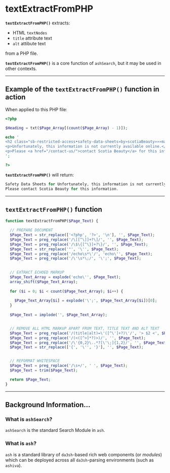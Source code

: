 # textExtractFromPHP
**`textExtractFromPHP()`** extracts:

 - HTML `textNodes`
 - `title` attribute text
 - `alt` attibute text

from a PHP file.

**`textExtractFromPHP()`** is a core function of `ashSearch`, but it may be used in other contexts.

_____

## Example of the `textExtractFromPHP()` function in action

When applied to this PHP file:

```php
<?php

$Heading = txt($Page_Array[(count($Page_Array) - 1)]);

echo '
<h2 class="sb-restricted-access•safety-data-sheets»by»scotiaBeauty»»»mainHeading">Safety Data Sheets for '.$Heading.'</h2>
<p>Unfortunately, this information is not currently available online.</p>
<p>Please <a href="/contact-us/">contact Scotia Beauty</a> for this information.</p>
';

?>
```

**`textExtractFromPHP()`** will return:

```php
Safety Data Sheets for Unfortunately, this information is not currently available online.
Please contact Scotia Beauty for this information.
```

____

## `textExtractFromPHP()` function

```php
function textExtractFromPHP($Page_Text) {

  // PREPARE DOCUMENT
  $Page_Text = str_replace(['<?php', '?>', '\n'], '', $Page_Text);                  // REMOVE PHP FORMAT BOUNDARIES
  $Page_Text = preg_replace('/\[[^\]]+?\]/', '', $Page_Text);                       // REMOVE ALL ARRAY INDICES
  $Page_Text = preg_replace('/\$\{[^\}]+?\}/', '', $Page_Text);                     // REMOVE ALL DYNAMIC VARIABLES
  $Page_Text = str_replace('"', '\'', $Page_Text);                                  // STANDARDISE ALL QUOTES AS SINGLE QUOTES
  $Page_Text = preg_replace('/echo\s*\'/', 'echo\'', $Page_Text);                   // STANDARDISE ECHO STATEMENT START QUOTES
  $Page_Text = preg_replace('/\'\s*\;/', '\';', $Page_Text);                        // STANDARDISE ECHO STATEMENT END QUOTES
  

  // EXTRACT ECHOED MARKUP
  $Page_Text_Array = explode('echo\'', $Page_Text);
  array_shift($Page_Text_Array);
  
  for ($i = 0; $i < count($Page_Text_Array); $i++) {
  
    $Page_Text_Array[$i] = explode('\';', $Page_Text_Array[$i])[0];
  }
  
  $Page_Text = implode('', $Page_Text_Array);


  // REMOVE ALL HTML MARKUP APART FROM TEXT, TITLE TEXT AND ALT TEXT
  $Page_Text = preg_replace('/(title|alt)=\'([^\']+?)\'/', '> $2 <', $Page_Text);   // SAVE HTML title & alt ATTRIBUTES
  $Page_Text = preg_replace('/(<([^>]*?)>)/', '', $Page_Text);                      // REMOVE ALL HTML ELEMENT TAGS
  $Page_Text = preg_replace('/\'{0,2}\..*?[\'\;]{1,2}/', '', $Page_Text);           // REMOVE PHP INTERPOLATIONS
  $Page_Text = str_replace(['{', '\'', '}'], '', $Page_Text);                       // REMOVE ANY REMAINING PHP CRUFT


  // REFORMAT WHITESPACE
  $Page_Text = preg_replace('/\s+/', ' ', $Page_Text);
  $Page_Text = trim($Page_Text);

  return $Page_Text;
}

```

____

## Background Information...

### What is `ashSearch`?
`ashSearch` is the standard Search Module in `ash`.


### What is `ash`?

`ash` is a standard library of `da3sh`-based rich web components (or *modules*) which can be deployed across all `da3sh`-parsing environments (such as `ashiva`).
